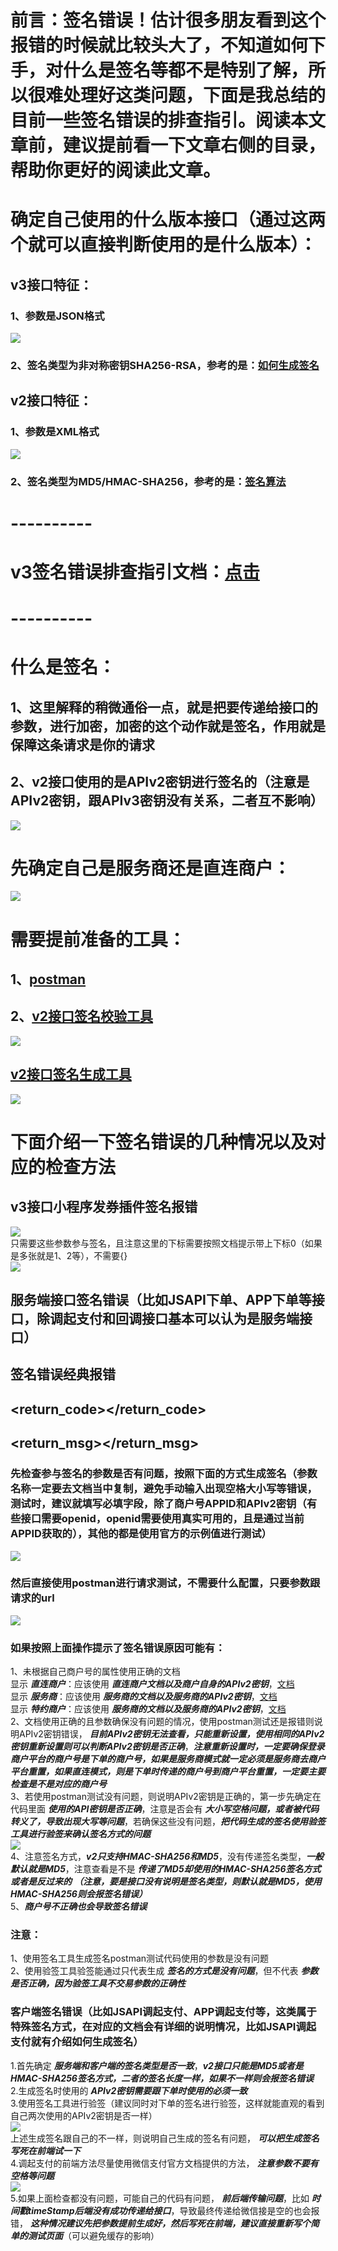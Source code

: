 # 前言：签名错误！估计很多朋友看到这个报错的时候就比较头大了，不知道如何下手，对什么是签名等都不是特别了解，所以很难处理好这类问题，下面是我总结的目前一些签名错误的排查指引。阅读本文章前，建议提前看一下文章右侧的目录，帮助你更好的阅读此文章。

# 确定自己使用的什么版本接口（通过这两个就可以直接判断使用的是什么版本）：

## v3接口特征：

### 1、参数是JSON格式

![](https://mmbiz.qpic.cn/mmbiz_png/mSZrAZ8BI61NOToCkVupyfPjj9ZSz3PkBVWVibtVXt5srOeDKnpaRhbsQXlZibE8U3mR4babycTrJtPmuibkg0icIA/0?wx_fmt=png)

### 2、签名类型为非对称密钥SHA256-RSA，参考的是：[如何生成签名](https://pay.weixin.qq.com/wiki/doc/apiv3/wechatpay/wechatpay4_0.shtml)

## v2接口特征：

### 1、参数是XML格式

![](https://mmbiz.qpic.cn/mmbiz_png/mSZrAZ8BI61NOToCkVupyfPjj9ZSz3Pkm1ZFliaKwKTY4B9icpI8JuRz30yiaBfUia3oSrZVocffG2D7zibySaqVYsg/0?wx_fmt=png)

### 2、签名类型为MD5/HMAC-SHA256，参考的是：[签名算法](https://pay.weixin.qq.com/wiki/doc/api/jsapi.php?chapter=4_3)

# ----------

# v3签名错误排查指引文档：[点击](https://developers.weixin.qq.com/community/pay/article/doc/000ce8d3ee8b70d868ed6185b5b013)

# ----------

# 什么是签名：

## 1、这里解释的稍微通俗一点，就是把要传递给接口的参数，进行加密，加密的这个动作就是签名，作用就是保障这条请求是你的请求

## 2、v2接口使用的是APIv2密钥进行签名的（注意是APIv2密钥，跟APIv3密钥没有关系，二者互不影响）

![](https://mmbiz.qpic.cn/mmbiz_png/mSZrAZ8BI61NOToCkVupyfPjj9ZSz3Pk3gjuAQXIJrl72mIjVppGGqfsmUr88JxaovuRQRJficWuBZeBC2aBghA/0?wx_fmt=png)

# 先确定自己是服务商还是直连商户：

![](https://mmbiz.qpic.cn/mmbiz_png/mSZrAZ8BI60Ymvfhl5fbKX36rjelsEUuNqayxOClptlRKXxRc9YyYDic4PmfPn2s0VNSpk2c4A2zP2JUfuZtwDg/0?wx_fmt=png)

# 需要提前准备的工具：

## 1、[postman](https://www.postman.com/downloads/)

## 2、[v2接口签名校验工具](https://pay.weixin.qq.com/wiki/doc/api/jsapi.php?chapter=20_1)

![](https://mmbiz.qpic.cn/mmbiz_png/mSZrAZ8BI61NOToCkVupyfPjj9ZSz3PkibwAQm8nDxzHibCCR2HJPXq6VAZm3ibUz0ZUjumFHZibia1hwDqPAZtdRtQ/0?wx_fmt=png)

## [v2接口签名生成工具](https://pay.weixin.qq.com/wiki/doc/api/jsapi.php?chapter=20_1)

![](https://mmbiz.qpic.cn/mmbiz_png/mSZrAZ8BI61NOToCkVupyfPjj9ZSz3PkMpbHRM54MCSXdT6S5jPBM9H0plUEON2JSRWWBPrxaEgQsUfKaz5g6Q/0?wx_fmt=png)

# 下面介绍一下签名错误的几种情况以及对应的检查方法

## v3接口小程序发券插件签名报错

![](https://mmbiz.qpic.cn/mmbiz_png/mSZrAZ8BI60F9uHbgrZib09MPCwibNpOycxp3THK0sDeWO8I7gEG1QKaYBWcO8FnLmibZQpbvS9V9ibljE6sZbX9ibw/0?wx_fmt=png)  
只需要这些参数参与签名，且注意这里的下标需要按照文档提示带上下标0（如果是多张就是1、2等），不需要{}  
![](https://mmbiz.qpic.cn/mmbiz_png/mSZrAZ8BI60F9uHbgrZib09MPCwibNpOycmSEKia5rVKaOfKzXJ8ecqPBxg7vllksqqSFccVF88kr2paia0sum6LVA/0?wx_fmt=png)

## 服务端接口签名错误（比如JSAPI下单、APP下单等接口，除调起支付和回调接口基本可以认为是服务端接口）

## 签名错误经典报错

## <xml><return_code><![CDATA[FAIL]]></return_code>

## <return_msg><![CDATA[签名错误，请检查后再试]]></return_msg>

### 先检查参与签名的参数是否有问题，按照下面的方式生成签名（参数名称一定要去文档当中复制，避免手动输入出现空格大小写等错误，测试时，建议就填写必填字段，除了商户号APPID和APIv2密钥（有些接口需要openid，openid需要使用真实可用的，且是通过当前APPID获取的），其他的都是使用官方的示例值进行测试）

![](https://mmbiz.qpic.cn/mmbiz_png/mSZrAZ8BI61NOToCkVupyfPjj9ZSz3PkMcclu7jsFfC5xtGAUBjEa0Sj1N3lInpNuicoBFJaAFRKKWzoAeVrIiaA/0?wx_fmt=png)

### 然后直接使用postman进行请求测试，不需要什么配置，只要参数跟请求的url

![](https://mmbiz.qpic.cn/mmbiz_png/mSZrAZ8BI61NOToCkVupyfPjj9ZSz3Pk1cB5QmTmL4pqmhNYZc7C42ooR5sl8J4RD2KoKXu7PXjYvPUpfzAu6A/0?wx_fmt=png)

### 如果按照上面操作提示了签名错误原因可能有：

1、未根据自己商户号的属性使用正确的文档  
显示 **_直连商户_**：应该使用 **_直连商户文档以及商户自身的APIv2密钥_**，[文档](https://pay.weixin.qq.com/wiki/doc/api/index.html)  
显示 **_服务商_**：应该使用 **_服务商的文档以及服务商的APIv2密钥_**，[文档](https://pay.weixin.qq.com/wiki/doc/api/sl.html)  
显示 **_特约商户_**：应该使用 **_服务商的文档以及服务商的APIv2密钥_**，[文档](https://pay.weixin.qq.com/wiki/doc/api/sl.html)  
2、文档使用正确的且参数确保没有问题的情况，使用postman测试还是报错则说明APIv2密钥错误， **_目前APIv2密钥无法查看，只能重新设置，使用相同的APIv2密钥重新设置则可以判断APIv2密钥是否正确_**，**_注意重新设置时，一定要确保登录商户平台的商户号是下单的商户号，如果是服务商模式就一定必须是服务商去商户平台重置，如果直连模式，则是下单时传递的商户号到商户平台重置，一定要主要检查是不是对应的商户号_**  
3、若使用postman测试没有问题，则说明APIv2密钥是正确的，第一步先确定在代码里面 **_使用的API密钥是否正确_**，注意是否会有 **_大小写空格问题，或者被代码转义了，导致出现大写等问题_**，若确保这些没有问题，**_把代码生成的签名使用验签工具进行验签来确认签名方式的问题_**  
![](https://mmbiz.qpic.cn/mmbiz_png/mSZrAZ8BI60Ymvfhl5fbKX36rjelsEUu6zzc0AVhkGMdMX27AF0uia64ibaoCAOWicW96TmJHbUA3tTtRJyc84TzQ/0?wx_fmt=png)  
4、注意签名方式，**_v2只支持HMAC-SHA256和MD5_**，没有传递签名类型，**_一般默认就是MD5_**，注意查看是不是 **_传递了MD5却使用的HMAC-SHA256签名方式或者是反过来的_** **_（注意，要是接口没有说明是签名类型，则默认就是MD5，使用HMAC-SHA256则会报签名错误）_**  
5、**_商户号不正确也会导致签名错误_**

### 注意：

1、使用签名工具生成签名postman测试代码使用的参数是没有问题  
2、使用验签工具验签能通过只代表生成 **_签名的方式是没有问题_**，但不代表 **_参数是否正确，因为验签工具不交易参数的正确性_**

### 客户端签名错误（比如JSAPI调起支付、APP调起支付等，这类属于特殊签名方式，在对应的文档会有详细的说明情况，比如JSAPI调起支付就有介绍如何生成签名）

1.首先确定 **_服务端和客户端的签名类型是否一致_**，**_v2接口只能是MD5或者是HMAC-SHA256签名方式，二者的签名长度一样，如果不一样则会报签名错误_**  
2.生成签名时使用的 **_APIv2密钥需要跟下单时使用的必须一致_**  
3.使用签名工具进行验签（建议同时对下单的签名进行验签，这样就能直观的看到自己两次使用的APIv2密钥是否一样）  
![](https://mmbiz.qpic.cn/mmbiz_png/mSZrAZ8BI63X6eo6ic6RbOOicnIibc3o89oXexnTfdJRnQIoQyiaNyFlj85eqJLDfq2wLuQ44mJA68DDUxHtITiaGCQ/0?wx_fmt=png)  
上述生成签名跟自己的不一样，则说明自己生成的签名有问题， **_可以把生成签名写死在前端试一下_**  
4.调起支付的前端方法尽量使用微信支付官方文档提供的方法， **_注意参数不要有空格等问题_**  
![](https://mmbiz.qpic.cn/mmbiz_png/mSZrAZ8BI63X6eo6ic6RbOOicnIibc3o89o7VPlxYkPtcCuoXvQgRRefIA5AHEvXIYwwEj33KkzY5syV1OianyicWAw/0?wx_fmt=png)  
5.如果上面检查都没有问题，可能自己的代码有问题， **_前后端传输问题_**，比如 **_时间戳timeStamp后端没有成功传递给接口_**，导致最终传递给微信接是空的也会报错， **_这种情况建议先把参数提前生成好，然后写死在前端，建议直接重新写个简单的测试页面_**（可以避免缓存的影响）